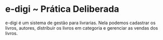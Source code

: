 # e-digi ~ Prática Deliberada

e-digi é um sistema de gestão para livrarias. Nela podemos cadastrar os livros, autores, distribuir os livros em categoria e gerenciar as vendas dos livros.
